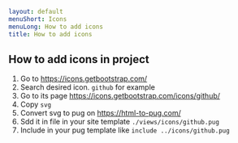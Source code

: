 ```yaml
layout: default
menuShort: Icons
menuLong: How to add icons
title: How to add icons
```
<!--config-->
## How to add icons in project

1. Go to https://icons.getbootstrap.com/
2. Search desired icon. `github` for example
3. Go to its page https://icons.getbootstrap.com/icons/github/
4. Copy `svg`
5. Convert svg to pug on https://html-to-pug.com/
6. Sdd it in file in your site template `./views/icons/github.pug`
7. Include in your pug template like `include ../icons/github.pug`

